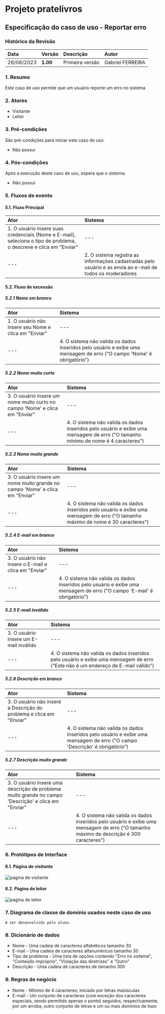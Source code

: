 # Projeto pratelivros

## Especificação do caso de uso - Reportar erro

### Histórico da Revisão 
|  Data  | Versão | Descrição | Autor |
|:-------|:-------|:----------|:------|
| 26/06/2023 | **1.00** | Primeira versão  | Gabriel FERREIRA |

### 1. Resumo 
Este caso de uso permite que um usuário reporte um erro no sistema

### 2. Atores 
- Visitante
- Leitor

### 3. Pré-condições
São pré-condições para iniciar este caso de uso:
- Não possui

### 4. Pós-condições
Após a execução deste caso de uso, espera que o sistema:
- Não possui

### 5. Fluxos de evento

#### 5.1. Fluxo Principal 
|  Ator  | Sistema |
|:-------|:------- |
|1. O usuário insere suas credenciais (Nome e E-mail), seleciona o tipo de problema, o descreve e clica em "Enviar" | --- |
| --- |2. O sistema registra as informações cadastradas pelo usuário e as envia ao e-mail de todos os moderadores | --- |

#### 5.2. Fluxo de excessão

##### 5.2.1 Nome em branco
|  Ator  | Sistema |
|:-------|:------- |
|1. O usuário não insere seu Nome e clica em "Enviar" | --- |
|--- |4. O sistema não valida os dados inseridos pelo usuário e exibe uma mensagem de erro ("O campo 'Nome' é obrigatório") |

##### 5.2.2 Nome muito curto
|  Ator  | Sistema |
|:-------|:------- |
|3. O usuário insere um nome muito curto no campo 'Nome' e clica em "Enviar" | --- |
|--- |4. O sistema não valida os dados inseridos pelo usuário e exibe uma mensagem de erro ("O tamanho mínimo de nome é 4 caracteres") |

##### 5.2.3 Nome muito grande
|  Ator  | Sistema |
|:-------|:------- |
|3. O usuário insere um nome muito grande no campo 'Nome' e clica em "Enviar" | --- |
|--- |4. O sistema não valida os dados inseridos pelo usuário e exibe uma mensagem de erro ("O tamanho máximo de nome é 30 caracteres") |

##### 5.2.4 E-mail em branco
|  Ator  | Sistema |
|:-------|:------- |
|3. O usuário não insere o E-mail e clica em "Enviar" | --- |
|--- |4. O sistema não valida os dados inseridos pelo usuário e exibe uma mensagem de erro ("O campo 'E-mail' é obrigatório") |

##### 5.2.5 E-mail inválido
|  Ator  | Sistema |
|:-------|:------- |
|3. O usuário insere um E-mail inválido | --- |
|--- |4. O sistema não valida os dados inseridos pelo usuário e exibe uma mensagem de erro ("Este não é um endereço de E-mail válido") |

##### 5.2.6 Descrição em branco
|  Ator  | Sistema |
|:-------|:------- |
|3. O usuário não insere a Descrição do problema e clica em "Enviar" | --- |
|--- |4. O sistema não valida os dados inseridos pelo usuário e exibe uma mensagem de erro ("O campo 'Descrição' é obrigatório") |

##### 5.2.7 Descrição muito grande
|  Ator  | Sistema |
|:-------|:------- |
|3. O usuário insere uma descrição de problema muito grande no campo 'Descrição' e clica em "Enviar" | --- |
|--- |4. O sistema não valida os dados inseridos pelo usuário e exibe uma mensagem de erro ("O tamanho máximo de descrição é 300 caracteres") |

### 6. Protótipos de Interface
#### 6.1. Página de visitante
![pagina de visitante](https://github.com/PI-InfoWeb-CNAT/2023-pratelivros/assets/93940387/c60980e2-b796-475d-a053-185890833a7b)

#### 6.2. Página de leitor
![pagina de leitor](https://github.com/PI-InfoWeb-CNAT/2023-pratelivros/assets/93940387/a4c9096c-01d0-41e2-ae25-8c42e0ace6f2)

### 7. Diagrama de classe de domínio usados neste caso de uso
`A ser desenvolvido pelo aluno.`

### 8. Dicionário de dados
- Nome - Uma cadeia de caracteres alfabéticos tamanho 30
- E-mail - Uma cadeia de caracteres alfanuméricos tamanho 30
- Tipo de problema - Uma lista de opções contendo "Erro no sistema", "Conteúdo impróprio", "Violação das diretrizes" e "Outro"
- Descrição - Uma cadeia de caracteres de tamanho 300

### 9. Regras de negócio
- Nome - Mínimo de 4 caracteres; iniciado por letras maiúsculas
- E-mail - Um conjunto de caracteres (com exceção dos caracteres especiais, sendo permitido apenas o ponto) seguidos, respectivamente, por um arroba, outro conjunto de letras e um ou mais domínios de topo
